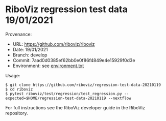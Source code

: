 # RiboViz regression test data 19/01/2021

Provenance:

* URL: https://github.com/riboviz/riboviz
* Date: 19/01/2021
* Branch: develop
* Commit: 7aad0d0385ef62bb0e0f86f4849e4e15929f0d3e
* Environment: see [environment.txt](./environment.txt)

Usage:

```console
$ git clone https://github.com/riboviz/regression-test-data-20210119
$ cd riboviz
$ pytest riboviz/test/regression/test_regression.py --expected=$HOME/regression-test-data-20210119 --nextflow
```

For full instructions see the RiboViz developer guide in the RiboViz repository.
